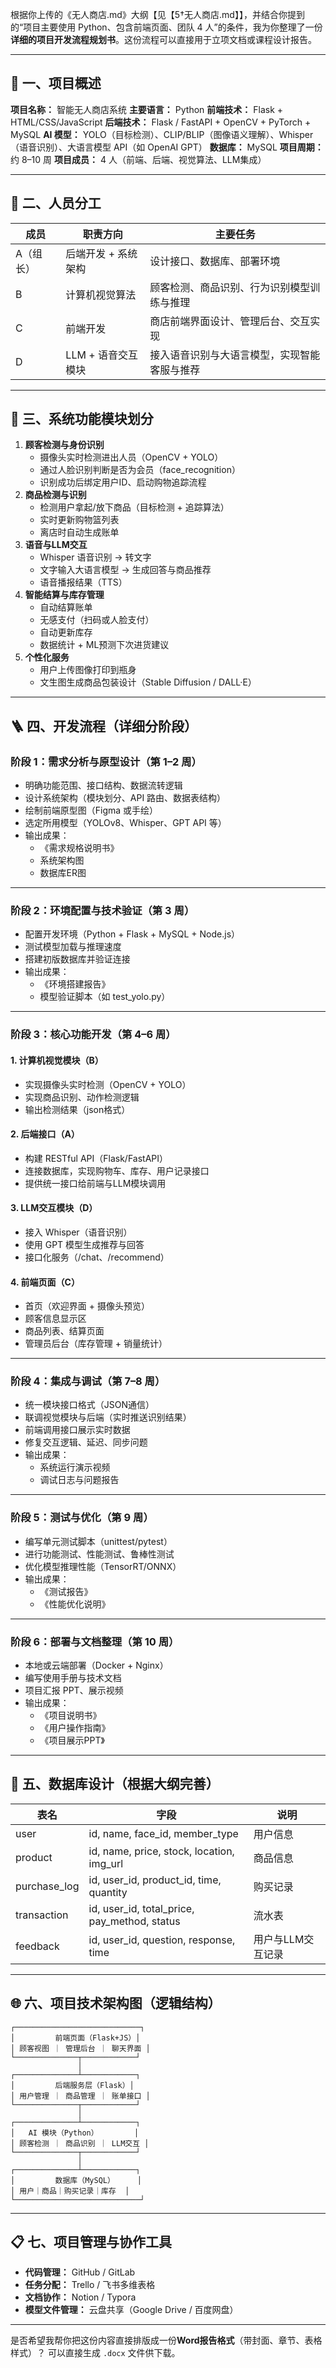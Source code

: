 根据你上传的《无人商店.md》大纲【见【5†无人商店.md】】，并结合你提到的“项目主要使用 Python、包含前端页面、团队 4 人”的条件，我为你整理了一份**详细的项目开发流程规划书**。这份流程可以直接用于立项文档或课程设计报告。

------

## 🧩 一、项目概述

**项目名称：** 智能无人商店系统
 **主要语言：** Python
 **前端技术：** Flask + HTML/CSS/JavaScript
 **后端技术：** Flask / FastAPI + OpenCV + PyTorch + MySQL
 **AI 模型：** YOLO（目标检测）、CLIP/BLIP（图像语义理解）、Whisper（语音识别）、大语言模型 API（如 OpenAI GPT）
 **数据库：** MySQL
 **项目周期：** 约 8–10 周
 **项目成员：** 4 人（前端、后端、视觉算法、LLM集成）

------

## 👥 二、人员分工

| 成员      | 职责方向            | 主要任务                                     |
| --------- | ------------------- | -------------------------------------------- |
| A（组长） | 后端开发 + 系统架构 | 设计接口、数据库、部署环境                   |
| B         | 计算机视觉算法      | 顾客检测、商品识别、行为识别模型训练与推理   |
| C         | 前端开发            | 商店前端界面设计、管理后台、交互实现         |
| D         | LLM + 语音交互模块  | 接入语音识别与大语言模型，实现智能客服与推荐 |

------

## 🧱 三、系统功能模块划分

1. **顾客检测与身份识别**
   - 摄像头实时检测进出人员（OpenCV + YOLO）
   - 通过人脸识别判断是否为会员（face_recognition）
   - 识别成功后绑定用户ID、启动购物追踪流程
2. **商品检测与识别**
   - 检测用户拿起/放下商品（目标检测 + 追踪算法）
   - 实时更新购物篮列表
   - 离店时自动生成账单
3. **语音与LLM交互**
   - Whisper 语音识别 → 转文字
   - 文字输入大语言模型 → 生成回答与商品推荐
   - 语音播报结果（TTS）
4. **智能结算与库存管理**
   - 自动结算账单
   - 无感支付（扫码或人脸支付）
   - 自动更新库存
   - 数据统计 + ML预测下次进货建议
5. **个性化服务**
   - 用户上传图像打印到瓶身
   - 文生图生成商品包装设计（Stable Diffusion / DALL·E）

------

## 🪜 四、开发流程（详细分阶段）

### 阶段 1：需求分析与原型设计（第 1–2 周）

- 明确功能范围、接口结构、数据流转逻辑
- 设计系统架构（模块划分、API 路由、数据表结构）
- 绘制前端原型图（Figma 或手绘）
- 选定所用模型（YOLOv8、Whisper、GPT API 等）
- 输出成果：
  - 《需求规格说明书》
  - 系统架构图
  - 数据库ER图

------

### 阶段 2：环境配置与技术验证（第 3 周）

- 配置开发环境（Python + Flask + MySQL + Node.js）
- 测试模型加载与推理速度
- 搭建初版数据库并验证连接
- 输出成果：
  - 《环境搭建报告》
  - 模型验证脚本（如 test_yolo.py）

------

### 阶段 3：核心功能开发（第 4–6 周）

#### 1. 计算机视觉模块（B）

- 实现摄像头实时检测（OpenCV + YOLO）
- 实现商品识别、动作检测逻辑
- 输出检测结果（json格式）

#### 2. 后端接口（A）

- 构建 RESTful API（Flask/FastAPI）
- 连接数据库，实现购物车、库存、用户记录接口
- 提供统一接口给前端与LLM模块调用

#### 3. LLM交互模块（D）

- 接入 Whisper（语音识别）
- 使用 GPT 模型生成推荐与回答
- 接口化服务（/chat、/recommend）

#### 4. 前端页面（C）

- 首页（欢迎界面 + 摄像头预览）
- 顾客信息显示区
- 商品列表、结算页面
- 管理员后台（库存管理 + 销量统计）

------

### 阶段 4：集成与调试（第 7–8 周）

- 统一模块接口格式（JSON通信）
- 联调视觉模块与后端（实时推送识别结果）
- 前端调用接口展示实时数据
- 修复交互逻辑、延迟、同步问题
- 输出成果：
  - 系统运行演示视频
  - 调试日志与问题报告

------

### 阶段 5：测试与优化（第 9 周）

- 编写单元测试脚本（unittest/pytest）
- 进行功能测试、性能测试、鲁棒性测试
- 优化模型推理性能（TensorRT/ONNX）
- 输出成果：
  - 《测试报告》
  - 《性能优化说明》

------

### 阶段 6：部署与文档整理（第 10 周）

- 本地或云端部署（Docker + Nginx）
- 编写使用手册与技术文档
- 项目汇报 PPT、展示视频
- 输出成果：
  - 《项目说明书》
  - 《用户操作指南》
  - 《项目展示PPT》

------

## 💾 五、数据库设计（根据大纲完善）

| 表名         | 字段                                         | 说明              |
| ------------ | -------------------------------------------- | ----------------- |
| user         | id, name, face_id, member_type               | 用户信息          |
| product      | id, name, price, stock, location, img_url    | 商品信息          |
| purchase_log | id, user_id, product_id, time, quantity      | 购买记录          |
| transaction  | id, user_id, total_price, pay_method, status | 流水表            |
| feedback     | id, user_id, question, response, time        | 用户与LLM交互记录 |

------

## 🌐 六、项目技术架构图（逻辑结构）

```
┌────────────────────────────┐
│         前端页面（Flask+JS）│
│ 顾客视图 ｜ 管理后台 ｜ 聊天界面 │
└──────────────┬────────────┘
               │
┌──────────────┴────────────┐
│         后端服务层（Flask）│
│ 用户管理 ｜ 商品管理 ｜ 账单接口 │
└──────────────┬────────────┘
               │
┌──────────────┴────────────┐
│   AI 模块（Python）        │
│ 顾客检测 ｜ 商品识别 ｜ LLM交互 │
└──────────────┬────────────┘
               │
┌──────────────┴────────────┐
│         数据库（MySQL）     │
│ 用户｜商品｜购买记录｜库存  │
└────────────────────────────┘
```

------

## 📋 七、项目管理与协作工具

- **代码管理：** GitHub / GitLab
- **任务分配：** Trello / 飞书多维表格
- **文档协作：** Notion / Typora
- **模型文件管理：** 云盘共享（Google Drive / 百度网盘）

------

是否希望我帮你把这份内容直接排版成一份**Word报告格式**（带封面、章节、表格样式）？
 可以直接生成 `.docx` 文件供下载。